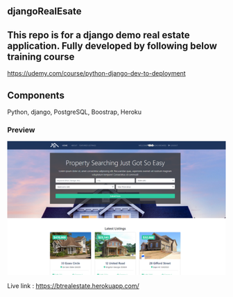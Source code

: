 ## djangoRealEsate
## This repo is for a django demo real estate application. Fully developed by following below training course
https://udemy.com/course/python-django-dev-to-deployment


## Components
Python, django, PostgreSQL, Boostrap, Heroku

### Preview
<img src="preview.png">

Live link : https://btrealestate.herokuapp.com/
